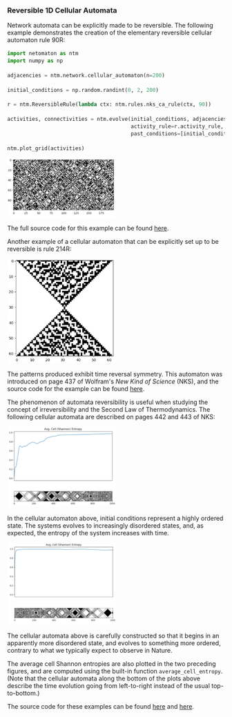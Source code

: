 ### Reversible 1D Cellular Automata

Network automata can be explicitly made to be reversible. The following example demonstrates the
creation of the elementary reversible cellular automaton rule 90R:

```python
import netomaton as ntm
import numpy as np

adjacencies = ntm.network.cellular_automaton(n=200)

initial_conditions = np.random.randint(0, 2, 200)

r = ntm.ReversibleRule(lambda ctx: ntm.rules.nks_ca_rule(ctx, 90))

activities, connectivities = ntm.evolve(initial_conditions, adjacencies, timesteps=100,
                                        activity_rule=r.activity_rule,
                                        past_conditions=[initial_conditions])

ntm.plot_grid(activities)
```

<img src="../../resources/rule90R.png" width="50%"/>

The full source code for this example can be found [here](reversible_ca_demo.py).

Another example of a cellular automaton that can be explicitly set up to be reversible is
rule 214R:

<img src="../../resources/rule214R.png" width="50%"/>

The patterns produced exhibit time reversal symmetry. This automaton was introduced on
page 437 of Wolfram's *New Kind of Science* (NKS), and the source code for the example can be
found [here](rule214R_demo.py).

The phenomenon of automata reversibility is useful when studying the concept of irreversibility and
the Second Law of Thermodynamics. The following cellular automata are described on pages
442 and 443 of NKS:

<img src="../../resources/rule122R.png" width="50%"/>

In the cellular automaton above, initial conditions represent a highly ordered state. The systems evolves
to increasingly disordered states, and, as expected, the entropy of the system increases with time.

<img src="../../resources/rule122Rb.png" width="50%"/>

The cellular automata above is carefully constructed so that it begins in
an apparently more disordered state, and evolves to something more ordered, contrary to what
we typically expect to observe in Nature.

The average cell Shannon entropies are also plotted in the two preceding figures,
and are computed using the built-in function `average_cell_entropy`. (Note that the cellular automata
along the bottom of the plots above describe the time evolution going from left-to-right instead
of the usual top-to-bottom.)

The source code for these examples can be found
[here](rule122R_entropy_demo.py) and
[here](rule122R_reverse_demo.py).

